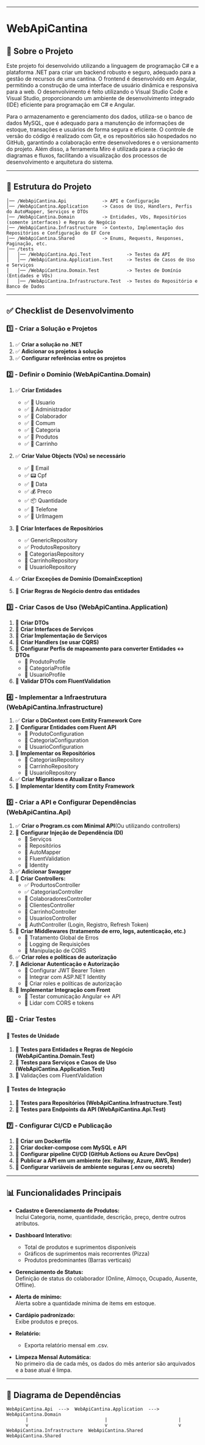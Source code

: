 ___
# WebApiCantina


## :page_facing_up: Sobre o Projeto

Este projeto foi desenvolvido utilizando a linguagem de programação C# e a plataforma .NET para criar um backend robusto e seguro, adequado para a gestão de recursos de uma cantina. O frontend é desenvolvido em Angular, permitindo a construção de uma interface de usuário dinâmica e responsiva para a web. O desenvolvimento é feito utilizando o Visual Studio Code e Visual Studio, proporcionando um ambiente de desenvolvimento integrado (IDE) eficiente para programação em C# e Angular.

Para o armazenamento e gerenciamento dos dados, utiliza-se o banco de dados MySQL, que é adequado para a manutenção de informações de estoque, transações e usuários de forma segura e eficiente. O controle de versão do código é realizado com Git, e os repositórios são hospedados no GitHub, garantindo a colaboração entre desenvolvedores e o versionamento do projeto. Além disso, a ferramenta Miro é utilizada para a criação de diagramas e fluxos, facilitando a visualização dos processos de desenvolvimento e arquitetura do sistema.

___

## :open_file_folder: Estrutura do Projeto
```WebApiCantina.sln
│── /WebApiCantina.Api             -> API e Configuração
│── /WebApiCantina.Application     -> Casos de Uso, Handlers, Perfis do AutoMapper, Serviços e DTOs
│── /WebApiCantina.Domain          -> Entidades, VOs, Repositórios (somente interfaces) e Regras de Negócio
│── /WebApiCantina.Infrastructure  -> Contexto, Implementação dos Repositórios e Configuração do EF Core
│── /WebApiCantina.Shared          -> Enums, Requests, Responses, Paginação, etc.
│── /tests
│   │── /WebApiCantina.Api.Test             -> Testes da API
│   │── /WebApiCantina.Application.Test     -> Testes de Casos de Uso e Serviços
│   │── /WebApiCantina.Domain.Test          -> Testes de Domínio (Entidades e VOs)
│   │── /WebApiCantina.Infrastructure.Test  -> Testes do Repositório e Banco de Dados
```

---

## :white_check_mark: Checklist de Desenvolvimento

### :one: - Criar a Solução e Projetos
1. :white_check_mark: **Criar a solução no .NET**
2. :white_check_mark: **Adicionar os projetos à solução**
3. :white_check_mark: **Configurar referências entre os projetos**

### :two: - Definir o Domínio (WebApiCantina.Domain)
1. :white_check_mark: **Criar Entidades**  
   - :white_check_mark: :bust_in_silhouette: Usuario
   - :white_check_mark: :briefcase: Administrador 
   - :white_check_mark: :construction_worker: Colaborador  
   - :white_check_mark: :man: Comum 
   - :white_check_mark: :pencil: Categoria  
   - :white_check_mark: :hamburger: Produtos
   - :white_check_mark: :money_with_wings: Carrinho
2. :white_check_mark: **Criar Value Objects (VOs) se necessário**
   - :white_check_mark: :email: Email
   - :white_check_mark: :pager: Cpf
   - :white_check_mark: :calendar: Data
   - :white_check_mark: :moneybag: Preco
   - :white_check_mark: 📦 Quantidade
   - :white_check_mark: :iphone: Telefone
   - :white_check_mark: :city_sunset: UrlImagem
3. :black_square_button: **Criar Interfaces de Repositórios**
   - :white_check_mark: GenericRepository
   - :white_check_mark: ProdutosRepository
   - :black_square_button: CategoriasRepository
   - :black_square_button: CarrinhoRepository
   - :black_square_button: UsuarioRepository

4. :white_check_mark: **Criar Exceções de Domínio (DomainException)**
5. :black_square_button: **Criar Regras de Negócio dentro das entidades**

### :three: - Criar Casos de Uso (WebApiCantina.Application)
1. :black_square_button: **Criar DTOs**  
2. :black_square_button: **Criar Interfaces de Serviços**
3. :black_square_button: **Criar Implementação de Serviços**
4. :black_square_button: **Criar Handlers (se usar CQRS)**
5. :black_square_button: **Configurar Perfis de mapeamento para converter Entidades <-> DTOs**
   * :black_square_button: ProdutoProfile
   * :black_square_button: CategoriaProfile
   * :black_square_button: UsuarioProfile
6. :black_square_button: **Validar DTOs com FluentValidation**

### :four: - Implementar a Infraestrutura (WebApiCantina.Infrastructure)
1. :white_check_mark: **Criar o DbContext com Entity Framework Core**
2. :black_square_button: **Configurar Entidades com Fluent API**
   * :black_square_button: ProdutoConfiguration
   * :black_square_button: CategoriaConfiguration
   * :black_square_button: UsuarioConfiguration
3. :black_square_button: **Implementar os Repositórios**
   * :black_square_button: CategoriasRepository
   * :black_square_button: CarrinhoRepository
   * :black_square_button: UsuarioRepository
4. :white_check_mark: **Criar Migrations e Atualizar o Banco**
5. :black_square_button: **Implementar Identity com Entity Framework**



### :five: - Criar a API e Configurar Dependências (WebApiCantina.Api)
1. :white_check_mark: **Criar o Program.cs com Minimal API**(Ou utilizando controllers)
2. :black_square_button: **Configurar Injeção de Dependência (DI)**
   * :black_square_button: Serviços
   * :black_square_button: Repositórios
   * :black_square_button: AutoMapper
   * :black_square_button: FluentValidation
   * :black_square_button: Identity
3. :white_check_mark: **Adicionar Swagger**
4. :black_square_button: **Criar Controllers:**  
   - :white_check_mark: ProdurtosController
   - :white_check_mark: CategoriasController
   - :black_square_button: ColaboradoresController
   - :black_square_button: ClientesController
   - :black_square_button: CarrinhoController
   - :black_square_button: UsuariosController
   - :black_square_button: AuthController (Login, Registro, Refresh Token)
5. :black_square_button: **Criar Middlewares (tratamento de erro, logs, autenticação, etc.)**
   - :black_square_button: Tratamento Global de Erros
   - :black_square_button: Logging de Requisições
   - :black_square_button: Manipulação de CORS
6. :white_check_mark: **Criar roles e políticas de autorização**
7. :black_square_button: **Adicionar Autenticação e Autorização**
   - :black_square_button: Configurar JWT Bearer Token
   - :black_square_button: Integrar com ASP.NET Identity
   - :black_square_button: Criar roles e políticas de autorização
8. :black_square_button: **Implementar Integração com Front**
   - :black_square_button: Testar comunicação Angular <-> API
   - :black_square_button: Lidar com CORS e tokens

### :six: - Criar Testes
#### :flags: Testes de Unidade
1. :black_square_button: **Testes para Entidades e Regras de Negócio (WebApiCantina.Domain.Test)**
2. :black_square_button: **Testes para Serviços e Casos de Uso (WebApiCantina.Application.Test)**
3. :black_square_button: Validações com FluentValidation

#### :link: Testes de Integração
1. :black_square_button: **Testes para Repositórios (WebApiCantina.Infrastructure.Test)**
2. :black_square_button: **Testes para Endpoints da API (WebApiCantina.Api.Test)**

### :seven: - Configurar CI/CD e Publicação
1. :black_square_button: **Criar um Dockerfile**
2. :black_square_button: **Criar docker-compose com MySQL e API**
3. :black_square_button: **Configurar pipeline CI/CD (GitHub Actions ou Azure DevOps)**
4. :black_square_button: **Publicar a API em um ambiente (ex: Railway, Azure, AWS, Render)**
5. :black_square_button: **Configurar variáveis de ambiente seguras (.env ou secrets)**

___

## :bar_chart: Funcionalidades Principais

- **Cadastro e Gerenciamento de Produtos:**  
  Inclui Categoria, nome, quantidade, descrição, preço, dentre outros atributos.

- **Dashboard Interativo:**  
  - Total de produtos e suprimentos disponíveis  
  - Gráficos de suprimentos mais recorrentes (Pizza)  
  - Produtos predominantes (Barras verticais)

- **Gerenciamento de Status:**  
  Definição de status do colaborador (Online, Almoço, Ocupado, Ausente, Offline).

- **Alerta de mínimo:**  
  Alerta sobre a quantidade mínima de items em estoque.

- **Cardápio padronizado:**  
  Exibe produtos e preços.

- **Relatório:**  
  - Exporta relatório mensal em .csv.

- **Limpeza Mensal Automática:**  
  No primeiro dia de cada mês, os dados do mês anterior são arquivados e a base atual é limpa.

___

## :triangular_ruler: Diagrama de Dependências

```
WebApiCantina.Api  --->  WebApiCantina.Application  --->  WebApiCantina.Domain
       |                            |                          |
       v                            v                          v
WebApiCantina.Infrastructure  WebApiCantina.Shared     WebApiCantina.Shared
```

